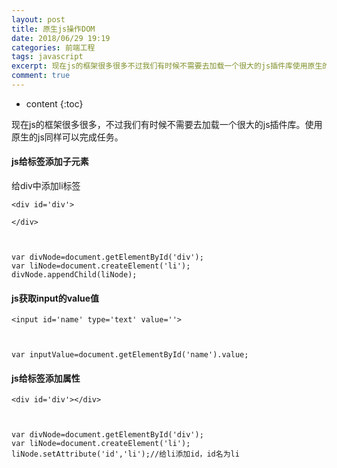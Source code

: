 ```yaml
---
layout: post
title: 原生js操作DOM
date: 2018/06/29 19:19
categories: 前端工程
tags: javascript
excerpt: 现在js的框架很多很多不过我们有时候不需要去加载一个很大的js插件库使用原生的js同样可以完成任务h4js给标签添加子元素h4给div中添加li标签predatalanguageHTMLcodeclasslanguagemarkupltdividdivgtltdivgtcodepreprecodeclasslanguagejavascriptvardivNodedocumentgetElement
comment: true
---
```


* content
{:toc}

现在js的框架很多很多，不过我们有时候不需要去加载一个很大的js插件库。使用原生的js同样可以完成任务。

#### js给标签添加子元素

给div中添加li标签

    
    
    <div id='div'>
    
    </div>
    
    
    
    var divNode=document.getElementById('div');
    var liNode=document.createElement('li');
    divNode.appendChild(liNode);
    

#### js获取input的value值

    
    
    <input id='name' type='text' value=''>
    
    
    
    var inputValue=document.getElementById('name').value;
    

#### js给标签添加属性

    
    
    <div id='div'></div>
    
    
    
    var divNode=document.getElementById('div');
    var liNode=document.createElement('li');
    liNode.setAttribute('id','li');//给li添加id，id名为li
    


    